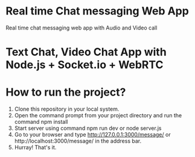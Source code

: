 # Real time Chat messaging Web App

Real time chat messaging web app with Audio and Video call





# Text Chat, Video Chat App with Node.js + Socket.io + WebRTC







# How to run the project?

1. Clone this repository in your local system.
2. Open the command prompt from your project directory and run the command npm install
3. Start server using command npm run dev or node server.js
4. Go to your browser and type http://127.0.0.1:3000/message/ or http://localhost:3000/message/  in the address bar.
5. Hurray! That's it.
